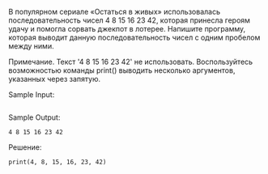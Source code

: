 В популярном сериале «Остаться в живых» использовалась последовательность чисел 4 8 15 16 23 42, которая принесла героям удачу и помогла сорвать джекпот в лотерее. Напишите программу, которая выводит данную последовательность чисел с одним пробелом между ними.

Примечание. Текст '4 8 15 16 23 42' не использовать. Воспользуйтесь возможностью команды print() выводить несколько аргументов, указанных через запятую.

Sample Input:
```

```

Sample Output:
```
4 8 15 16 23 42
```

Решение:
```
print(4, 8, 15, 16, 23, 42)
```
